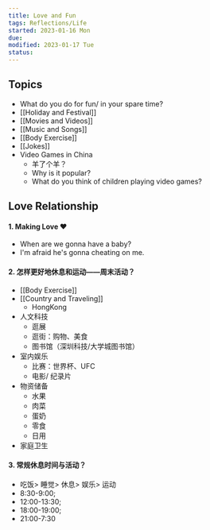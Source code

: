 ```yaml
---
title: Love and Fun
tags: Reflections/Life   
started: 2023-01-16 Mon
due: 
modified: 2023-01-17 Tue
status: 
---
```

## Topics
- What do you do for fun/ in your spare time?
- [[Holiday and Festival]]
- [[Movies and Videos]]
- [[Music and Songs]]
- [[Body Exercise]]
- [[Jokes]]
- Video Games in China
	- 羊了个羊？
	- Why is it popular?
	- What do you think of children playing video games?
## Love Relationship
#### 1. Making Love ❤
- When are we gonna have a baby?
- I'm afraid he's gonna cheating on me.
#### 2. 怎样更好地休息和运动——周末活动？
- [[Body Exercise]]
- [[Country and Traveling]]
	- HongKong
- 人文科技
	- 逛展
	- 逛街：购物、美食
	- 图书馆（深圳科技/大学城图书馆）
- 室内娱乐
	- 比赛：世界杯、UFC
	- 电影/ 纪录片
- 物资储备
	- 水果
	- 肉菜
	- 蛋奶
	- 零食
	- 日用
- 家庭卫生
#### 3. 常规休息时间与活动？
- 吃饭> 睡觉> 休息> 娱乐> 运动
- 8:30-9:00; 
- 12:00-13:30; 
- 18:00-19:00; 
- 21:00-7:30